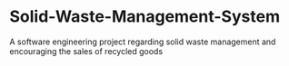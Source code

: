 # Solid-Waste-Management-System
A software engineering project regarding solid waste management and encouraging the sales of recycled goods
